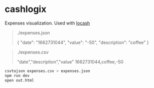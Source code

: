 # cashlogix

Expenses visualization.
Used with [locash](https://github.com/GABAnich/locash)

> ./expenses.json
>
> { "date": "1662731044", "value": "-50", "description": "coffee" }

> ./expenses.csv
>
> "date","description","value"
> 1662731044,coffee,-50

```bash
csvtojson expenses.csv > expenses.json
npm run dev
open out.html
```
